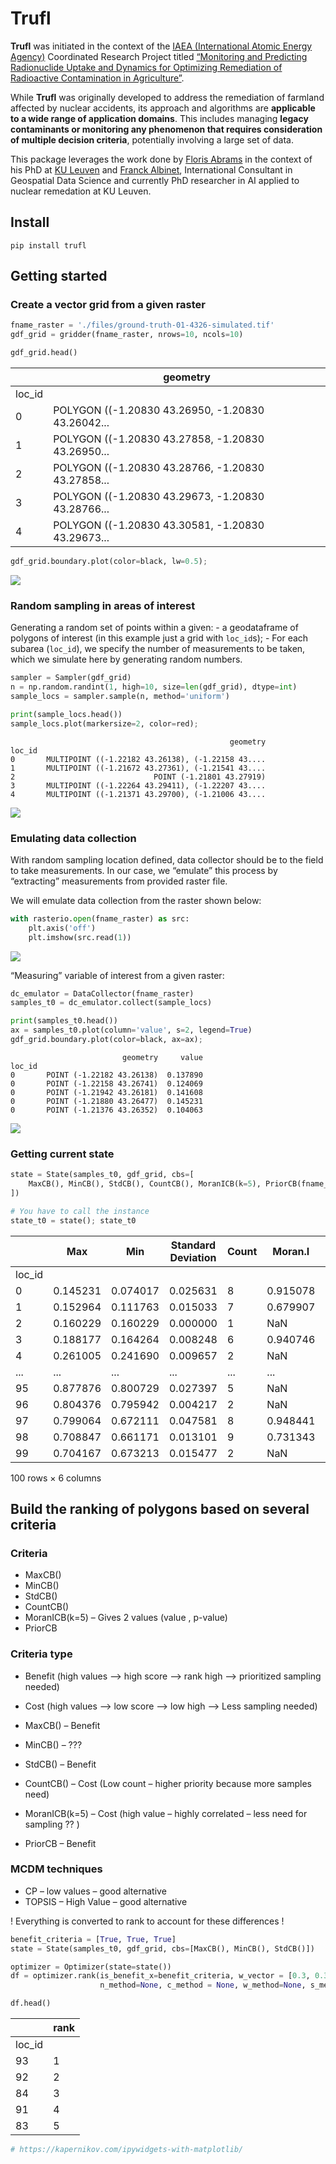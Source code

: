 # Trufl


<!-- WARNING: THIS FILE WAS AUTOGENERATED! DO NOT EDIT! -->

**Trufl** was initiated in the context of the [IAEA (International
Atomic Energy Agency)](https://www.iaea.org) Coordinated Research
Project titled [“Monitoring and Predicting Radionuclide Uptake and
Dynamics for Optimizing Remediation of Radioactive Contamination in
Agriculture”](https://www.iaea.org/newscenter/news/new-crp-monitoring-and-predicting-radionuclide-uptake-and-dynamics-for-optimizing-remediation-of-radioactive-contamination-in-agriculture-crp-d15019).

While **Trufl** was originally developed to address the remediation of
farmland affected by nuclear accidents, its approach and algorithms are
**applicable to a wide range of application domains**. This includes
managing **legacy contaminants or monitoring any phenomenon that
requires consideration of multiple decision criteria**, potentially
involving a large set of data.

This package leverages the work done by [Floris
Abrams](https://www.linkedin.com/in/floris-abrams-59080a15a) in the
context of his PhD at [KU Leuven](https://www.kuleuven.be) and [Franck
Albinet](https://www.linkedin.com/in/franckalbinet), International
Consultant in Geospatial Data Science and currently PhD researcher in AI
applied to nuclear remedation at KU Leuven.

## Install

`pip install trufl`

## Getting started

### Create a vector grid from a given raster

``` python
fname_raster = './files/ground-truth-01-4326-simulated.tif'
gdf_grid = gridder(fname_raster, nrows=10, ncols=10)
```

``` python
gdf_grid.head()
```

<div>

<div>
<style scoped>
    .dataframe tbody tr th:only-of-type {
        vertical-align: middle;
    }
&#10;    .dataframe tbody tr th {
        vertical-align: top;
    }
&#10;    .dataframe thead th {
        text-align: right;
    }
</style>

|        | geometry                                          |
|--------|---------------------------------------------------|
| loc_id |                                                   |
| 0      | POLYGON ((-1.20830 43.26950, -1.20830 43.26042... |
| 1      | POLYGON ((-1.20830 43.27858, -1.20830 43.26950... |
| 2      | POLYGON ((-1.20830 43.28766, -1.20830 43.27858... |
| 3      | POLYGON ((-1.20830 43.29673, -1.20830 43.28766... |
| 4      | POLYGON ((-1.20830 43.30581, -1.20830 43.29673... |

</div>

</div>

``` python
gdf_grid.boundary.plot(color=black, lw=0.5);
```

![](index_files/figure-commonmark/cell-4-output-1.png)

### Random sampling in areas of interest

Generating a random set of points within a given: - a geodataframe of
polygons of interest (in this example just a grid with `loc_id`s); - For
each subarea (`loc_id`), we specify the number of measurements to be
taken, which we simulate here by generating random numbers.

``` python
sampler = Sampler(gdf_grid)
n = np.random.randint(1, high=10, size=len(gdf_grid), dtype=int)
sample_locs = sampler.sample(n, method='uniform')

print(sample_locs.head())
sample_locs.plot(markersize=2, color=red);
```

                                                     geometry
    loc_id                                                   
    0       MULTIPOINT ((-1.22182 43.26138), (-1.22158 43....
    1       MULTIPOINT ((-1.21672 43.27361), (-1.21541 43....
    2                               POINT (-1.21801 43.27919)
    3       MULTIPOINT ((-1.22264 43.29411), (-1.22207 43....
    4       MULTIPOINT ((-1.21371 43.29700), (-1.21006 43....

![](index_files/figure-commonmark/cell-5-output-2.png)

### Emulating data collection

With random sampling location defined, data collector should be to the
field to take measurements. In our case, we “emulate” this process by
“extracting” measurements from provided raster file.

We will emulate data collection from the raster shown below:

``` python
with rasterio.open(fname_raster) as src:
    plt.axis('off')
    plt.imshow(src.read(1))
```

![](index_files/figure-commonmark/cell-6-output-1.png)

“Measuring” variable of interest from a given raster:

``` python
dc_emulator = DataCollector(fname_raster)
samples_t0 = dc_emulator.collect(sample_locs)

print(samples_t0.head())
ax = samples_t0.plot(column='value', s=2, legend=True)
gdf_grid.boundary.plot(color=black, ax=ax);
```

                             geometry     value
    loc_id                                     
    0       POINT (-1.22182 43.26138)  0.137890
    0       POINT (-1.22158 43.26741)  0.124069
    0       POINT (-1.21942 43.26181)  0.141608
    0       POINT (-1.21880 43.26477)  0.145231
    0       POINT (-1.21376 43.26352)  0.104063

![](index_files/figure-commonmark/cell-7-output-2.png)

### Getting current state

``` python
state = State(samples_t0, gdf_grid, cbs=[
    MaxCB(), MinCB(), StdCB(), CountCB(), MoranICB(k=5), PriorCB(fname_raster)
])

# You have to call the instance
state_t0 = state(); state_t0
```

<div>

<div>
<style scoped>
    .dataframe tbody tr th:only-of-type {
        vertical-align: middle;
    }
&#10;    .dataframe tbody tr th {
        vertical-align: top;
    }
&#10;    .dataframe thead th {
        text-align: right;
    }
</style>

|        | Max      | Min      | Standard Deviation | Count | Moran.I  | Prior    |
|--------|----------|----------|--------------------|-------|----------|----------|
| loc_id |          |          |                    |       |          |          |
| 0      | 0.145231 | 0.074017 | 0.025631           | 8     | 0.915078 | 0.102492 |
| 1      | 0.152964 | 0.111763 | 0.015033           | 7     | 0.679907 | 0.125727 |
| 2      | 0.160229 | 0.160229 | 0.000000           | 1     | NaN      | 0.161802 |
| 3      | 0.188177 | 0.164264 | 0.008248           | 6     | 0.940746 | 0.184432 |
| 4      | 0.261005 | 0.241690 | 0.009657           | 2     | NaN      | 0.201405 |
| ...    | ...      | ...      | ...                | ...   | ...      | ...      |
| 95     | 0.877876 | 0.800729 | 0.027397           | 5     | NaN      | 0.803670 |
| 96     | 0.804376 | 0.795942 | 0.004217           | 2     | NaN      | 0.763408 |
| 97     | 0.799064 | 0.672111 | 0.047581           | 8     | 0.948441 | 0.727797 |
| 98     | 0.708847 | 0.661171 | 0.013101           | 9     | 0.731343 | 0.646002 |
| 99     | 0.704167 | 0.673213 | 0.015477           | 2     | NaN      | 0.655185 |

<p>100 rows × 6 columns</p>
</div>

</div>

## Build the ranking of polygons based on several criteria

### Criteria

- MaxCB()
- MinCB()
- StdCB()
- CountCB()
- MoranICB(k=5) – Gives 2 values (value , p-value)
- PriorCB

### Criteria type

- Benefit (high values –\> high score –\> rank high –\> prioritized
  sampling needed)

- Cost (high values –\> low score –\> low high –\> Less sampling needed)

- MaxCB() – Benefit

- MinCB() – ???

- StdCB() – Benefit

- CountCB() – Cost (Low count – higher priority because more samples
  need)

- MoranICB(k=5) – Cost (high value – highly correlated – less need for
  sampling ?? )

- PriorCB – Benefit

### MCDM techniques

- CP – low values – good alternative
- TOPSIS – High Value – good alternative

! Everything is converted to rank to account for these differences !

``` python
benefit_criteria = [True, True, True]
state = State(samples_t0, gdf_grid, cbs=[MaxCB(), MinCB(), StdCB()])
```

``` python
optimizer = Optimizer(state=state())
df = optimizer.rank(is_benefit_x=benefit_criteria, w_vector = [0.3, 0.3, 0.4],  
                    n_method=None, c_method = None, w_method=None, s_method="CP")

df.head()
```

<div>

<div>
<style scoped>
    .dataframe tbody tr th:only-of-type {
        vertical-align: middle;
    }
&#10;    .dataframe tbody tr th {
        vertical-align: top;
    }
&#10;    .dataframe thead th {
        text-align: right;
    }
</style>

|        | rank |
|--------|------|
| loc_id |      |
| 93     | 1    |
| 92     | 2    |
| 84     | 3    |
| 91     | 4    |
| 83     | 5    |

</div>

</div>

``` python
# https://kapernikov.com/ipywidgets-with-matplotlib/
```
